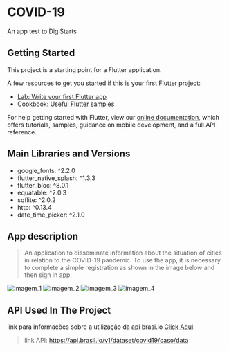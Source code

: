 # COVID-19

An app test to DigiStarts

## Getting Started

This project is a starting point for a Flutter application.

A few resources to get you started if this is your first Flutter project:

- [Lab: Write your first Flutter app](https://flutter.dev/docs/get-started/codelab)
- [Cookbook: Useful Flutter samples](https://flutter.dev/docs/cookbook)

For help getting started with Flutter, view our
[online documentation](https://flutter.dev/docs), which offers tutorials,
samples, guidance on mobile development, and a full API reference.

## Main Libraries and Versions

- google_fonts: ^2.2.0
- flutter_native_splash: ^1.3.3
- flutter_bloc: ^8.0.1
- equatable: ^2.0.3
- sqflite: ^2.0.2
- http: ^0.13.4
- date_time_picker: ^2.1.0

## App description

> An application to disseminate information about the situation of cities in relation to the COVID-19 pandemic.
> To use the app, it is necessary to complete a simple registration as shown in the image below and then sign in app.

![imagem_1](https://user-images.githubusercontent.com/67721369/150146539-73ec4e14-6159-4f34-b00d-362deaf4570c.png)
![imagem_2](https://user-images.githubusercontent.com/67721369/150147555-1f4cb9b9-57cb-44f8-aae2-ce5ad0342543.png)
![imagem_3](https://user-images.githubusercontent.com/67721369/150162713-a5d3cdb8-9b5d-444d-a070-aed212dabfa9.png)
![imagem_4](https://user-images.githubusercontent.com/67721369/150163465-d25ae3fe-bdde-4259-b4b0-d245f4e4c710.png)

## API Used In The Project

link para informações sobre a utilização da api brasi.io [Click Aqui](https://blog.brasil.io/2020/10/10/como-acessar-os-dados-do-brasil-io/):
> link API: https://api.brasil.io/v1/dataset/covid19/caso/data

